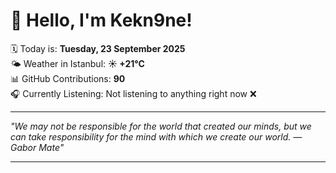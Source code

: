# 👋 Hello, I'm Kekn9ne!

🗓️ Today is: **Tuesday, 23 September 2025**  
🌤️ Weather in Istanbul: **☀️   +21°C**  
📊 GitHub Contributions: **90**  
🎧 Currently Listening: Not listening to anything right now ❌

---

_"We may not be responsible for the world that created our minds, but we can take responsibility for the mind with which we create our world. — *Gabor Mate*"_

---
